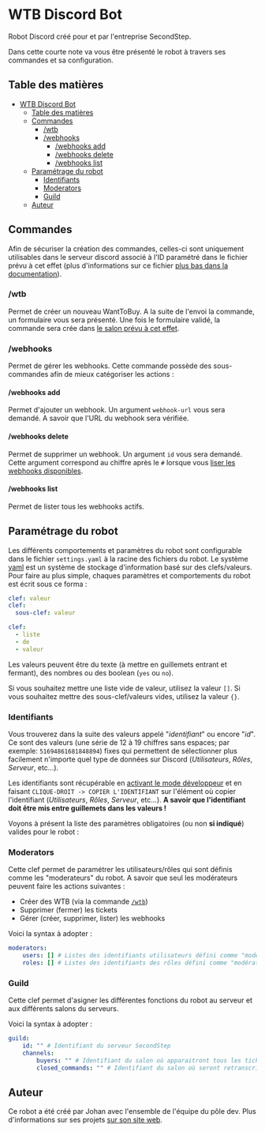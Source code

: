 # WTB Discord Bot

Robot Discord créé pour et par l'entreprise SecondStep.

Dans cette courte note va vous être présenté le robot à travers ses commandes et sa configuration.

## Table des matières

- [WTB Discord Bot](#wtb-discord-bot)
  - [Table des matières](#table-des-matières)
  - [Commandes](#commandes)
    - [/wtb](#wtb)
    - [/webhooks](#webhooks)
      - [/webhooks add](#webhooks-add)
      - [/webhooks delete](#webhooks-delete)
      - [/webhooks list](#webhooks-list)
  - [Paramétrage du robot](#paramétrage-du-robot)
    - [Identifiants](#identifiants)
    - [Moderators](#moderators)
    - [Guild](#guild)
  - [Auteur](#auteur)

## Commandes

Afin de sécuriser la création des commandes, celles-ci sont uniquement utilisables dans le serveur discord associé à l'ID paramétré dans le fichier prévu à cet effet (plus d'informations sur ce fichier [plus bas dans la documentation](#paramétrage-du-robot)).

### /wtb

Permet de créer un nouveau WantToBuy. A la suite de l'envoi la commande, un formulaire vous sera présenté. Une fois le formulaire validé, la commande sera crée dans [le salon prévu à cet effet](#guild).

### /webhooks

Permet de gérer les webhooks. Cette commande possède des sous-commandes afin de mieux catégoriser les actions :

#### /webhooks add

Permet d'ajouter un webhook. Un argument `webhook-url` vous sera demandé. A savoir que l'URL du webhook sera vérifiée.

#### /webhooks delete

Permet de supprimer un webhook. Un argument `id` vous sera demandé. Cette argument correspond au chiffre après le `#` lorsque vous [liser les webhooks disponibles](#webhooks-list).

#### /webhooks list

Permet de lister tous les webhooks actifs.

## Paramétrage du robot

Les différents comportements et paramètres du robot sont configurable dans le fichier `settings.yaml` à la racine des fichiers du robot.
Le système [yaml](https://dev.to/kalkwst/a-gentle-introduction-to-the-yaml-format-bi6) est un système de stockage d'information basé sur des clefs/valeurs. Pour faire au plus simple, chaques paramètres et comportements du robot est écrit sous ce forma :

```yaml
clef: valeur
clef:
  sous-clef: valeur

clef:
  - liste
  - de
  - valeur
```

Les valeurs peuvent être du texte (à mettre en guillemets entrant et fermant), des nombres ou des boolean (`yes` ou `no`).

Si vous souhaitez mettre une liste vide de valeur, utilisez la valeur `[]`.
Si vous souhaitez mettre des sous-clef/valeurs vides, utilisez la valeur `{}`.

### Identifiants

Vous trouverez dans la suite des valeurs appelé "_identifiant_" ou encore "_id_". Ce sont des valeurs (une série de 12 à 19 chiffres sans espaces; par exemple: `51694861681848894`) fixes qui permettent de sélectionner plus facilement n'importe quel type de données sur Discord (_Utilisateurs_, _Rôles_, _Serveur_, etc...).

Les identifiants sont récupérable en [activant le mode développeur](https://wiki.discord-france.fr/utilisateur/parametres-application/mode-developpeur/) et en faisant `CLIQUE-DROIT -> COPIER L'IDENTIFIANT` sur l'élément où copier l'identifiant (_Utilisateurs_, _Rôles_, _Serveur_, etc...).
**A savoir que l'identifiant doit être mis entre guillemets dans les valeurs !**

Voyons à présent la liste des paramètres obligatoires (ou non **si indiqué**) valides pour le robot :

### Moderators

Cette clef permet de paramétrer les utilisateurs/rôles qui sont définis comme les "moderateurs" du robot. A savoir que seul les modérateurs peuvent faire les actions suivantes :

- Créer des WTB (via la commande [`/wtb`](#wtb))
- Supprimer (fermer) les tickets
- Gérer (créer, supprimer, lister) les webhooks

Voici la syntax à adopter :

```yaml
moderators:
    users: [] # Listes des identifiants utilisateurs défini comme "modérateur"
    roles: [] # Listes des identifiants des rôles défini comme "modérateur"
```

### Guild

Cette clef permet d'asigner les différentes fonctions du robot au serveur et aux différents salons du serveurs.

Voici la syntax à adopter :

```yaml
guild:
    id: "" # Identifiant du serveur SecondStep
    channels:
        buyers: "" # Identifiant du salon où apparaitront tous les tickets ouverts
        closed_commands: "" # Identifiant du salon où seront retranscrit toutes les commandes qui ont été fermés (avec les messages et informations de la paire)
```

## Auteur

Ce robot a été créé par Johan avec l'ensemble de l'équipe du pôle dev.
Plus d'informations sur ses projets [sur son site web](https://johan-janin.com/portfolio).
